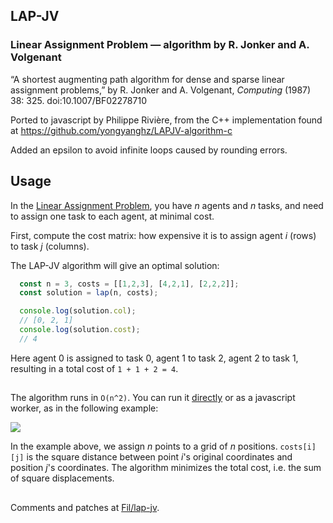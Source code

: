 ## LAP-JV
### Linear Assignment Problem — algorithm by R. Jonker and A. Volgenant

“A shortest augmenting path algorithm for dense and sparse linear assignment problems,” by R. Jonker and A. Volgenant, _Computing_ (1987) 38: 325. doi:10.1007/BF02278710
 
Ported to javascript by Philippe Rivière, from the C++ implementation found at https://github.com/yongyanghz/LAPJV-algorithm-c

Added an epsilon to avoid infinite loops caused by rounding errors.


## Usage

In the [Linear Assignment Problem](https://en.wikipedia.org/wiki/Assignment_problem), you have _n_ agents and _n_ tasks, and need to assign one task to each agent, at minimal cost.

First, compute the cost matrix: how expensive it is to assign agent _i_ (rows) to task _j_ (columns).

The LAP-JV algorithm will give an optimal solution:

```javascript
  const n = 3, costs = [[1,2,3], [4,2,1], [2,2,2]];
  const solution = lap(n, costs);

  console.log(solution.col);
  // [0, 2, 1]
  console.log(solution.cost);
  // 4
```

Here agent 0 is assigned to task 0, agent 1 to task 2, agent 2 to task 1, resulting in a total cost of `1 + 1 + 2 = 4`.

## 

The algorithm runs in `O(n^2)`. You can run it [directly](http://bl.ocks.org/Fil/6ead5eea43ec506d5550f095edc45e3f) or as a javascript worker, as in the following example:

[![](https://gist.githubusercontent.com/Fil/d9752d8c41cc2cc176096ce475233966/raw/88c1e7e4d62df8145a68808b7252cd5013e0394f/thumbnail.png)](http://bl.ocks.org/Fil/d9752d8c41cc2cc176096ce475233966)

In the example above, we assign _n_ points to a grid of _n_ positions. `costs[i][j]` is the square distance between point _i_'s original coordinates and position _j_'s coordinates. The algorithm minimizes the total cost, i.e. the sum of square displacements.


## 

Comments and patches at [Fil/lap-jv](https://github.com/Fil/lap-jv).
